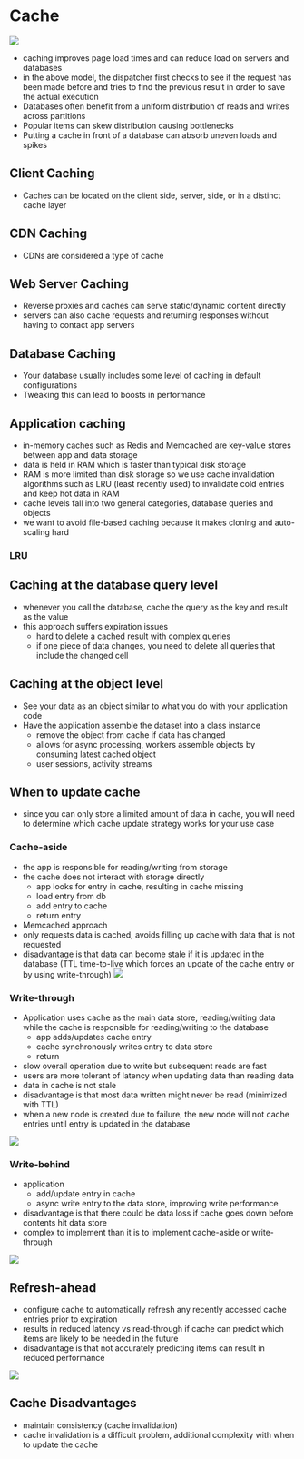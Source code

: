 # Cache

![](https://camo.githubusercontent.com/7acedde6aa7853baf2eb4a53f88e2595ebe43756/687474703a2f2f692e696d6775722e636f6d2f51367a32344c612e706e67)

- caching improves page load times and can reduce load on servers and databases
- in the above model, the dispatcher first checks to see if the request has been made before and tries to find the previous result in order to save the actual execution
- Databases often benefit from a uniform distribution of reads and writes across partitions
- Popular items can skew distribution causing bottlenecks
- Putting a cache in front of a database can absorb uneven loads and spikes 

## Client Caching
- Caches can be located on the client side, server, side, or in a distinct cache layer

## CDN Caching
- CDNs are considered a type of cache

## Web Server Caching
- Reverse proxies and caches can serve static/dynamic content directly
- servers can also cache requests and returning responses without having to contact app servers

## Database Caching
- Your database usually includes some level of caching in default configurations
- Tweaking this can lead to boosts in performance

## Application caching
- in-memory caches such as Redis and Memcached are key-value stores between app and data storage 
- data is held in RAM which is faster than typical disk storage
- RAM is more limited than disk storage so we use cache invalidation algorithms such as LRU (least recently used) to invalidate cold entries and keep hot data in RAM
- cache levels fall into two general categories, database queries and objects 
- we want to avoid file-based caching because it makes cloning and auto-scaling hard

### LRU 


## Caching at the database query level
-  whenever you call the database, cache the query as the key and result as the value 
- this approach suffers expiration issues 
    - hard to delete a cached result with complex queries
    - if one piece of data changes, you need to delete all queries that include the changed cell

## Caching at the object level
- See your data as an object similar to what you do with your application code
- Have the application assemble the dataset into a class instance
    - remove the object from cache if data has changed
    - allows for async processing, workers assemble objects by consuming latest cached object 
    - user sessions, activity streams

## When to update cache
- since you can only store a limited amount of data in cache, you will need to determine which cache update strategy works for your use case

### Cache-aside
- the app is responsible for reading/writing from storage
- the cache does not interact with storage directly
    - app looks for entry in cache, resulting in cache missing
    - load entry from db
    - add entry to cache
    - return entry
- Memcached approach
- only requests data is cached, avoids filling up cache with data that is not requested
- disadvantage is that data can become stale if it is updated in the database (TTL time-to-live which forces an update of the cache entry or by using write-through)
![](https://camo.githubusercontent.com/7f5934e49a678b67f65e5ed53134bc258b007ebb/687474703a2f2f692e696d6775722e636f6d2f4f4e6a4f52716b2e706e67)

### Write-through
- Application uses cache as the main data store, reading/writing data while the cache is responsible for reading/writing to the database
    - app adds/updates cache entry
    - cache synchronously writes entry to data store
    - return
- slow overall operation due to write but subsequent reads are fast
- users are more tolerant of latency when updating data than reading data 
- data in cache is not stale
- disadvantage is that most data written might never be read (minimized with TTL) 
- when a new node is created due to failure, the new node will not cache entries until entry is updated in the database

![](https://camo.githubusercontent.com/56b870f4d199335ccdbc98b989ef6511ed14f0e2/687474703a2f2f692e696d6775722e636f6d2f3076426330684e2e706e67)

### Write-behind
- application
    - add/update entry in cache
    - async write entry to the data store, improving write performance
- disadvantage is that there could be data loss if cache goes down before contents hit data store
- complex to implement than it is to implement cache-aside or write-through

![](https://camo.githubusercontent.com/8aa9f1a2f050c1422898bb5e82f1f01773334e22/687474703a2f2f692e696d6775722e636f6d2f72675372766a472e706e67)

## Refresh-ahead
- configure cache to automatically refresh any recently accessed cache entries prior to expiration 
- results in reduced latency vs read-through if cache can predict which items are likely to be needed in the future
- disadvantage is that not accurately predicting items can result in reduced performance 

![](https://camo.githubusercontent.com/49dcb54307763b4f56d61a4a1369826e2e7d52e4/687474703a2f2f692e696d6775722e636f6d2f6b78746a7167452e706e67)

## Cache Disadvantages
- maintain consistency (cache invalidation)
- cache invalidation is a difficult problem, additional complexity with when to update the cache 